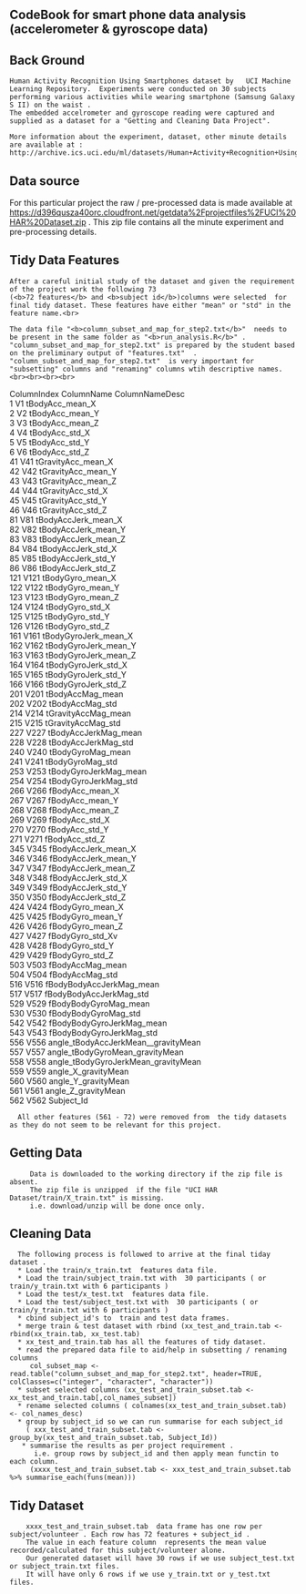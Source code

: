 
CodeBook for smart phone data analysis (accelerometer & gyroscope data) 
------------------------------------------------------------------------

Back Ground
-----------
	Human Activity Recognition Using Smartphones dataset by   UCI Machine Learning Repository.  Experiments were conducted on 30 subjects performing various activities while wearing smartphone (Samsung Galaxy S II) on the waist . 
	The embedded accelrometer and gyroscope reading were captured and supplied as a dataset for a "Getting and Cleaning Data Project".
	
	More information about the experiment, dataset, other minute details are available at :
	http://archive.ics.uci.edu/ml/datasets/Human+Activity+Recognition+Using+Smartphones 

Data source
-----------
   For this particular project the raw / pre-processed data is made available at 
   https://d396qusza40orc.cloudfront.net/getdata%2Fprojectfiles%2FUCI%20HAR%20Dataset.zip   . 
   This zip file contains all the minute experiment and pre-processing details.
   


Tidy Data Features  
-----------------
	After a careful initial study of the dataset and given the requirement of the project work the following 73 
	(<b>72 features</b> and <b>subject id</b>)columns were selected  for final tidy dataset. These features have either "mean" or "std" in the feature name.<br>
	
	The data file "<b>column_subset_and_map_for_step2.txt</b>"  needs to be present in the same folder as "<b>run_analysis.R</b>" .
	"column_subset_and_map_for_step2.txt" is prepared by the student based on the preliminary output of "features.txt"  .
	"column_subset_and_map_for_step2.txt"  is very important for "subsetting" columns and "renaming" columns wtih descriptive names.<br><br><br><br>
	
	
	
ColumnIndex     ColumnName   ColumnNameDesc<br>
1     V1                    tBodyAcc_mean_X<br>
2     V2                    tBodyAcc_mean_Y<br>
3     V3                    tBodyAcc_mean_Z<br>
4     V4                     tBodyAcc_std_X<br>
5     V5                     tBodyAcc_std_Y<br>
6     V6                     tBodyAcc_std_Z<br>
41   V41                 tGravityAcc_mean_X<br>
42   V42                 tGravityAcc_mean_Y<br>
43   V43                 tGravityAcc_mean_Z<br>
44   V44                  tGravityAcc_std_X<br>
45   V45                  tGravityAcc_std_Y<br>
46   V46                  tGravityAcc_std_Z<br>
81   V81                tBodyAccJerk_mean_X<br>
82   V82                tBodyAccJerk_mean_Y<br>
83   V83                tBodyAccJerk_mean_Z<br>
84   V84                 tBodyAccJerk_std_X<br>
85   V85                 tBodyAccJerk_std_Y<br>
86   V86                 tBodyAccJerk_std_Z<br>
121 V121                   tBodyGyro_mean_X<br>
122 V122                   tBodyGyro_mean_Y<br>
123 V123                   tBodyGyro_mean_Z<br>
124 V124                    tBodyGyro_std_X<br>
125 V125                    tBodyGyro_std_Y<br>
126 V126                    tBodyGyro_std_Z<br>
161 V161               tBodyGyroJerk_mean_X<br>
162 V162               tBodyGyroJerk_mean_Y<br>
163 V163               tBodyGyroJerk_mean_Z<br>
164 V164                tBodyGyroJerk_std_X<br>
165 V165                tBodyGyroJerk_std_Y<br>
166 V166                tBodyGyroJerk_std_Z<br>
201 V201                   tBodyAccMag_mean<br>
202 V202                    tBodyAccMag_std<br>
214 V214                tGravityAccMag_mean<br>
215 V215                 tGravityAccMag_std<br>
227 V227               tBodyAccJerkMag_mean<br>
228 V228                tBodyAccJerkMag_std<br>
240 V240                  tBodyGyroMag_mean<br>
241 V241                   tBodyGyroMag_std<br>
253 V253              tBodyGyroJerkMag_mean<br>
254 V254               tBodyGyroJerkMag_std<br>
266 V266                    fBodyAcc_mean_X<br>
267 V267                    fBodyAcc_mean_Y<br>
268 V268                    fBodyAcc_mean_Z<br>
269 V269                     fBodyAcc_std_X<br>
270 V270                     fBodyAcc_std_Y<br>
271 V271                     fBodyAcc_std_Z<br>
345 V345                fBodyAccJerk_mean_X<br>
346 V346                fBodyAccJerk_mean_Y<br>
347 V347                fBodyAccJerk_mean_Z<br>
348 V348                 fBodyAccJerk_std_X<br>
349 V349                 fBodyAccJerk_std_Y<br>
350 V350                 fBodyAccJerk_std_Z<br>
424 V424                   fBodyGyro_mean_X<br>
425 V425                   fBodyGyro_mean_Y<br>
426 V426                   fBodyGyro_mean_Z<br>
427 V427                    fBodyGyro_std_Xv<br>
428 V428                    fBodyGyro_std_Y<br>
429 V429                    fBodyGyro_std_Z<br>
503 V503                   fBodyAccMag_mean<br>
504 V504                    fBodyAccMag_std<br>
516 V516           fBodyBodyAccJerkMag_mean<br>
517 V517            fBodyBodyAccJerkMag_std<br>
529 V529              fBodyBodyGyroMag_mean<br>
530 V530               fBodyBodyGyroMag_std<br>
542 V542          fBodyBodyGyroJerkMag_mean<br>
543 V543           fBodyBodyGyroJerkMag_std<br>
556 V556 angle_tBodyAccJerkMean__gravityMean<br>
557 V557     angle_tBodyGyroMean_gravityMean<br>
558 V558 angle_tBodyGyroJerkMean_gravityMean<br>
559 V559                 angle_X_gravityMean<br>
560 V560                 angle_Y_gravityMean<br>
561 V561                 angle_Z_gravityMean<br>
562 V562			  Subject_Id<br>	

      All other features (561 - 72) were removed from  the tidy datasets as they do not seem to be relevant for this project.
	  
Getting Data 
--------------
		 Data is downloaded to the working directory if the zip file is absent.   
		 The zip file is unzipped  if the file "UCI HAR Dataset/train/X_train.txt" is missing.
		 i.e. download/unzip will be done once only.
		 
		 
Cleaning Data
--------------
      The following process is followed to arrive at the final tiday dataset .
	  * Load the train/x_train.txt  features data file.
	  * Load the train/subject_train.txt with  30 participants ( or train/y_train.txt with 6 participants )
	  * Load the test/x_test.txt  features data file.
	  * Load the test/subject_test.txt with  30 participants ( or train/y_train.txt with 6 participants )
	  * cbind subject_id's to  train and test data frames.
	  * merge train & test dataset with rbind (xx_test_and_train.tab <- rbind(xx_train.tab, xx_test.tab) 
	  * xx_test_and_train.tab has all the features of tidy dataset.
	  * read the prepared data file to aid/help in subsetting / renaming columns 
	     col_subset_map <- read.table("column_subset_and_map_for_step2.txt", header=TRUE, colClasses=c("integer", "character", "character"))
	  * subset selected columns (xx_test_and_train_subset.tab <- xx_test_and_train.tab[,col_names_subset])
	  * rename selected columns ( colnames(xx_test_and_train_subset.tab) <- col_names_desc)
	  * group by subject_id so we can run summarise for each subject_id
	    ( xxx_test_and_train_subset.tab <- group_by(xx_test_and_train_subset.tab, Subject_Id))
	   * summarise the results as per project requirement . 
	      i.e. group rows by subject_id and then apply mean functin to each column.
	     (xxxx_test_and_train_subset.tab <- xxx_test_and_train_subset.tab %>% summarise_each(funs(mean)))
		 
Tidy Dataset
-------------
		xxxx_test_and_train_subset.tab  data frame has one row per subject/volunteer . Each row has 72 features + subject_id . 
		The value in each feature column  represents the mean value recorded/calculated for this subject/volunteer alone.
		Our generated dataset will have 30 rows if we use subject_test.txt  or subject_train.txt files. 
		It will have only 6 rows if we use y_train.txt or y_test.txt files.  
		
	  

	  
	  
